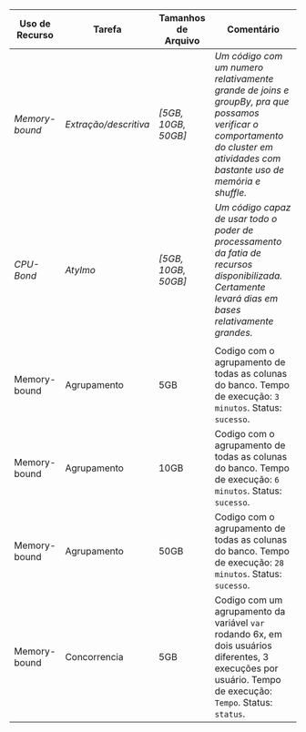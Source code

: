 | Uso de Recurso | Tarefa | Tamanhos de Arquivo | Comentário |
|-|-|-|-|
| *Memory-bound* | *Extração/descritiva*| *[5GB, 10GB, 50GB]* | *Um código com um numero relativamente grande de joins e groupBy, pra que possamos verificar o comportamento do cluster em atividades com bastante uso de memória e shuffle.* |
| *CPU-Bond* | *AtyImo* | *[5GB, 10GB, 50GB]* | *Um código capaz de usar todo o poder de processamento da fatia de recursos disponibilizada. Certamente levará dias em bases relativamente grandes.* |
|||||
| Memory-bound | Agrupamento | 5GB | Codigo com o agrupamento de todas as colunas do banco. Tempo de execução: `3 minutos`. Status: `sucesso`. |
| Memory-bound | Agrupamento | 10GB | Codigo com o agrupamento de todas as colunas do banco. Tempo de execução: `6 minutos`. Status: `sucesso`. | 
| Memory-bound | Agrupamento | 50GB | Codigo com o agrupamento de todas as colunas do banco. Tempo de execução: `28 minutos`. Status: `sucesso`. | 
| Memory-bound | Concorrencia | 5GB | Codigo com um agrupamento da variável `var` rodando 6x, em dois usuários diferentes, 3 execuções por usuário. Tempo de execução: `Tempo`. Status: `status`. |
